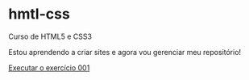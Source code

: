 # hmtl-css
Curso de HTML5 e CSS3

Estou aprendendo a criar sites e agora vou gerenciar meu repositório!

<a href="https://IgorLeyck.github.io/html-css/exercicios/ex001">Executar o exercício 001</a>